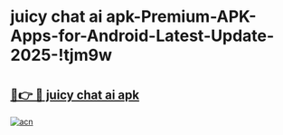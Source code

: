 # juicy chat ai apk-Premium-APK-Apps-for-Android-Latest-Update-2025-!tjm9w

# <h2><a href="https://googleone.com">🔗👉 🔴 juicy chat ai apk</a></h2>

[![acn](https://github.com/user-attachments/assets/0f9c940e-d8b0-45ae-aac7-cd30a18b3e1c)](https://googleone.com)

